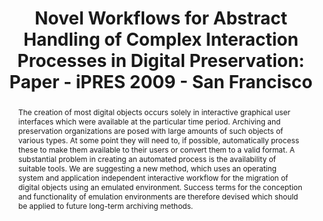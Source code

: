 ---
abstract: 'The creation of most digital objects occurs solely in interactive graphical
  user interfaces which were available at the particular time period. Archiving and
  preservation organizations are posed with large amounts of such objects of various
  types. At some point they will need to, if possible, automatically process these
  to make them available to their users or convert them to a valid format. A substantial
  problem in creating an automated process is the availability of suitable tools.
  We are suggesting a new method, which uses an operating system and application independent
  interactive workflow for the migration of digital objects using an emulated environment.
  Success terms for the conception and functionality of emulation environments are
  therefore devised which should be applied to future long-term archiving methods. '
creators:
- Schroder, Jasper
- van den Dobbelsteen, Maurice
- van der Hoeven, Jeffrey
- von Suchodoletz, Dirk
- Roberts, Bill
- Welte, Randolph
- Rechert, Klaus
date: null
document_url: https://services.phaidra.univie.ac.at/api/object/o:294023/download
grand_parent: iPRES
institutions: []
keywords:
- san francisco
landing_page_url: https://phaidra.univie.ac.at/o:294023
language: eng
layout: publication
license: CC BY-SA 3.0 AT
notes_url: null
parent: iPRES 2009
presentation_url: null
size: 1551899
source_name: iPRES
title: 'Novel Workflows for Abstract Handling of Complex Interaction Processes in
  Digital Preservation: Paper - iPRES 2009 - San Francisco'
type: paper
year: 2009
---